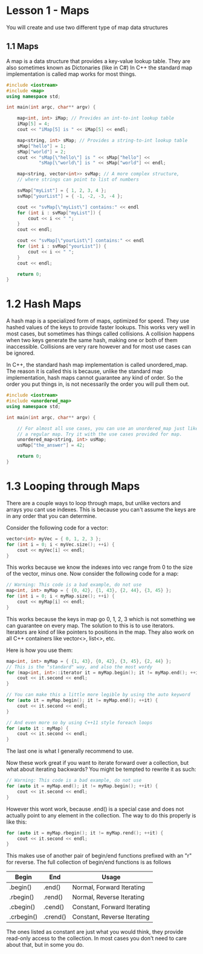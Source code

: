 # Lesson 1 - Maps

You will create and use two different type of map data structures

## 1.1 Maps

A map is a data structure that provides a key-value lookup table. They are
also sometimes known as Dictonaries (like in C#) In C++ the standard map
implementation is called map works for most things.

```cpp
#include <iostream>
#include <map>
using namespace std;

int main(int argc, char** argv) {

    map<int, int> iMap; // Provides an int-to-int lookup table
    iMap[5] = 4;
    cout << "iMap[5] is " << iMap[5] << endl;

    map<string, int> sMap; // Provides a string-to-int lookup table
    sMap["hello"] = 1;
    sMap["world"] = 2;
    cout << "sMap[\"hello\"] is " << sMap["hello"] <<
            "sMap[\"world\"] is " << sMap["world"] << endl;

    map<string, vector<int>> svMap; // A more complex structure,
    // where strings can point to list of numbers

    svMap["myList"] = { 1, 2, 3, 4 };
    svMap["yourList"] = { -1, -2, -3, -4 };

    cout << "svMap[\"myList\"] contains:" << endl
    for (int i : svMap["myList"]) {
        cout << i << " ";
    }
    cout << endl;

    cout << "svMap[\"yourList\"] contains:" << endl
    for (int i : svMap["yourList"]) {
        cout << i << " ";
    }
    cout << endl;

    return 0;
}
```

# 1.2 Hash Maps

A hash map is a specialized form of maps, optimized for speed. They use
hashed values of the keys to provide faster lookups. This works very
well in most cases, but sometimes has things called collisions. A
collision happens when two keys generate the same hash, making one or
both of them inaccessible. Collisions are very rare however and for most
use cases can be ignored.

In C++, the standard hash map implementation is called unordered_map. The
reason it is called this is because, unlike the standard map implementation,
hash maps cannot guarantee any kind of order. So the order you put things
in, is not necessarily the order you will pull them out.

```cpp
#include <iostream>
#include <unordered_map>
using namespace std;

int main(int argc, char** argv) {

    // For almost all use cases, you can use an unordered_map just like
    // a regular map. Try it with the use cases provided for map.
    unordered_map<string, int> usMap;
    usMap["the_answer"] = 42;

    return 0;
}
```

# 1.3 Looping through Maps

There are a couple ways to loop through maps, but unlike vectors and arrays
you cant use indexes. This is because you can't assume the keys are in any
order that you can determine.

Consider the following code for a vector:

```cpp
vector<int> myVec = { 0, 1, 2, 3 };
for (int i = 0; i < myVec.size(); ++i) {
    cout << myVec[i] << endl;
}
```

This works because we know the indexes into vec range from 0 to the size of
the vector, minus one. Now consider the following code for a map:

```cpp
// Warning: This code is a bad example, do not use
map<int, int> myMap = { {0, 42}, {1, 43}, {2, 44}, {3, 45} };
for (int i = 0; i < myMap.size(); ++i) {
    cout << myMap[i] << endl;
}
```

This works because the keys in map go 0, 1, 2, 3 which is not something we
can guarantee on every map. The solution to this is to use iterators.
Iterators are kind of like pointers to positions in the map. They also work
on all C++ containers like vector<>, list<>, etc.

Here is how you use them:

```cpp
map<int, int> myMap = { {1, 43}, {0, 42}, {3, 45}, {2, 44} };
// This is the "standard" way, and also the most wordy
for (map<int, int>::iterator it = myMap.begin(); it != myMap.end(); ++it) {
    cout << it.second << endl;
}

// You can make this a little more legible by using the auto keyword
for (auto it = myMap.begin(); it != myMap.end(); ++it) {
    cout << it.second << endl;
}

// And even more so by using C++11 style foreach loops
for (auto it : myMap) {
    cout << it.second << endl;
}
```

The last one is what I generally recommend to use.

Now these work great if you want to iterate forward over a collection, but
what about iterating backwards? You might be tempted to rewrite it as such:

```cpp
// Warning: This code is a bad example, do not use
for (auto it = myMap.end(); it != myMap.begin(); ++it) {
    cout << it.second << endl;
}
```

However this wont work, because .end() is a special case and does not actually
point to any element in the collection. The way to do this properly is like this:

```cpp
for (auto it = myMap.rbegin(); it != myMap.rend(); ++it) {
    cout << it.second << endl;
}
```

This makes use of another pair of begin/end functions prefixed with an "r" for
reverse. The full collection of begin/end functions is as follows

| Begin      | End      | Usage                       |
|------------|----------|-----------------------------|
| .begin()   | .end()   | Normal, Forward Iterating   |
| .rbegin()  | .rend()  | Normal, Reverse Iterating   |
| .cbegin()  | .cend()  | Constant, Forward Iterating |
| .crbegin() | .crend() | Constant, Reverse Iterating |

The ones listed as constant are just what you would think, they provide read-only
access to the collection. In most cases you don't need to care about that, but
in some you do.
